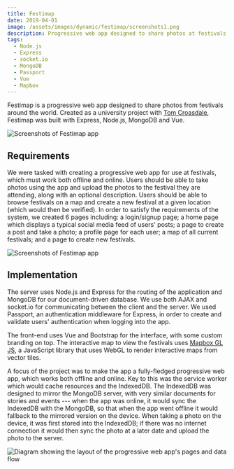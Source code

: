 ```yaml
---
title: Festimap
date: 2019-04-01
image: /assets/images/dynamic/festimap/screenshots1.png
description: Progressive web app designed to share photos at festivals around the world, created for a university module on modern web development.
tags:
  - Node.js
  - Express
  - socket.io
  - MongoDB
  - Passport
  - Vue
  - Mapbox
---
```


Festimap is a progressive web app designed to share photos from festivals around the world. Created as a university project with [Tom Croasdale](https://tomcroasdale.dev), Festimap was built with Express, Node.js, MongoDB and Vue.

![Screenshots of Festimap app](/assets/images/dynamic/festimap/screenshots1.png)

## Requirements

We were tasked with creating a progressive web app for use at festivals, which must work both offline and online. Users should be able to take photos using the app and upload the photos to the festival they are attending, along with an optional description. Users should be able to browse festivals on a map and create a new festival at a given location (which would then be verified). In order to satisfy the requirements of the system, we created 6 pages including: a login/signup page; a home page which displays a typical social media feed of users' posts; a page to create a post and take a photo; a profile page for each user; a map of all current festivals; and a page to create new festivals.

![Screenshots of Festimap app](/assets/images/dynamic/festimap/screenshots2.png)

## Implementation

The server uses Node.js and Express for the routing of the application and MongoDB for our document-driven database. We use both AJAX and socket.io for communicating between the client and the server. We used Passport, an authentication middleware for Express, in order to create and validate users' authentication when logging into the app.

The front-end uses Vue and Bootstrap for the interface, with some custom branding on top. The interactive map to view the festivals uses [Mapbox GL JS](https://docs.mapbox.com/mapbox-gl-js/overview/), a JavaScript library that uses WebGL to render interactive maps from vector tiles.

A focus of the project was to make the app a fully-fledged progressive web app, which works both offline and online. Key to this was the service worker which would cache resources and the IndexedDB. The IndexedDB was designed to mirror the MongoDB server, with very similar documents for stories and events --- when the app was online, it would sync the IndexedDB with the MongoDB, so that when the app went offline it would fallback to the mirrored version on the device. When taking a photo on the device, it was first stored into the IndexedDB; if there was no internet connection it would then sync the photo at a later date and upload the photo to the server.

![Diagram showing the layout of the progressive web app's pages and data flow](/assets/images/dynamic/festimap/diagram.png)
